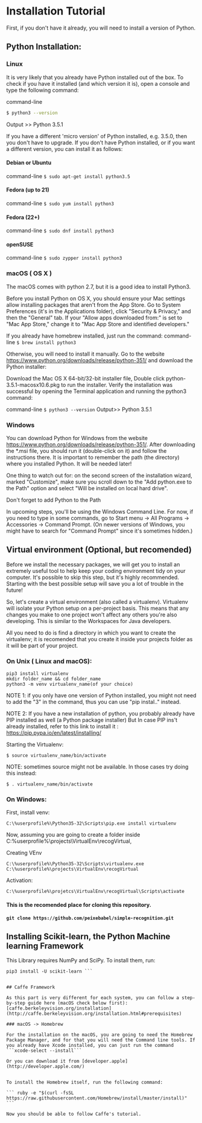 # Installation Tutorial

First, if you don't have it already, you will need to install a version of Python.

## Python Installation:

### Linux

It is very likely that you already have Python installed out of the box. To check if you have it installed (and which version it is), open a console and type the following command:

command-line
```bash
$ python3 --version
```

Output >> Python 3.5.1

If you have a different 'micro version' of Python installed, e.g. 3.5.0, then you don't have to upgrade. If you don't have Python installed, or if you want a different version, you can install it as follows:

#### Debian or Ubuntu
command-line
```$ sudo apt-get install python3.5```

#### Fedora (up to 21)
command-line
```$ sudo yum install python3```

#### Fedora (22+)
command-line
```$ sudo dnf install python3```

#### openSUSE
command-line
```$ sudo zypper install python3```


### macOS ( OS X )
The macOS comes with python 2.7, but it is a good idea to install Python3.

Before you install Python on OS X, you should ensure your Mac settings allow installing packages that aren't from the App Store. Go to System Preferences (it's in the Applications folder), click "Security & Privacy," and then the "General" tab. If your "Allow apps downloaded from:" is set to "Mac App Store," change it to "Mac App Store and identified developers."

If you already have homebrew installed, just run the command:
command-line
```$ brew install python3```

Otherwise, you will need to install it manually. Go to the website https://www.python.org/downloads/release/python-351/ and download the Python installer:

Download the Mac OS X 64-bit/32-bit installer file,
Double click python-3.5.1-macosx10.6.pkg to run the installer.
Verify the installation was successful by opening the Terminal application and running the python3 command:

command-line
```$ python3 --version```
Output>> Python 3.5.1

### Windows

You can download Python for Windows from the website https://www.python.org/downloads/release/python-351/. After downloading the *.msi file, you should run it (double-click on it) and follow the instructions there. It is important to remember the path (the directory) where you installed Python. It will be needed later!

One thing to watch out for: on the second screen of the installation wizard, marked "Customize", make sure you scroll down to the "Add python.exe to the Path" option and select "Will be installed on local hard drive".

Don't forget to add Python to the Path

In upcoming steps, you'll be using the Windows Command Line. For now, if you need to type in some commands, go to Start menu → All Programs → Accessories → Command Prompt. (On newer versions of Windows, you might have to search for "Command Prompt" since it's sometimes hidden.)


## Virtual environment (Optional, but recomended)

Before we install the necessary packages, we will get you to install an extremely useful tool to help keep your coding environment tidy on your computer. It's possible to skip this step, but it's highly recommended. Starting with the best possible setup will save you a lot of trouble in the future!

So, let's create a virtual environment (also called a virtualenv). Virtualenv will isolate your Python setup on a per-project basis. This means that any changes you make to one project won't affect any others you're also developing. This is similar to the Workspaces for Java developers.

All you need to do is find a directory in which you want to create the virtualenv; it is recomended that you create it inside your projects folder as it will be part of your project.

### On Unix ( Linux and macOS):

```
pip3 install virtualenv
mkdir folder_name && cd folder_name
python3 -m venv virtualenv_name(of your choice)
```

NOTE 1: if you only have one version of Python installed, you might not need to add the "3" in the command, thus you can use "pip instal.." instead.

NOTE 2: If you have a new installation of python, you probably already have PIP installed as well (a Python package installer)
But In case PIP ins't already installed, refer to this link to install it : https://pip.pypa.io/en/latest/installing/


Starting the Virtualenv:


``` 
$ source virtualenv_name/bin/activate
```

NOTE: sometimes source might not be available. In those cases try doing this instead:

``` 
$ . virtualenv_name/bin/activate
```



### On Windows:
First, install venv: 
```
C:\%userprofile%\Python35-32\Scripts\pip.exe install virtualenv
```

Now, assuming you are going to create a folder inside C:\%userprofile%\projects\VirtualEnv\recogVirtual, 

Creating VEnv
```
C:\%userprofile%\Python35-32\Scripts\virtualenv.exe C:\%userprofile%\projects\VirtualEnv\recogVirtual
```

Activation: 
```
C:\%userprofile%\projetcs\VirtualEnv\recogVirtual\Scripts\activate
```


#### This is the recomended place for cloning this repository.
#### ```git clone https://github.com/peixebabel/simple-recognition.git```

## Installing Scikit-learn, the Python Machine learning Framework

This Library requires NumPy and SciPy. To install them, run:

``` pip3 install NumPy SciPy
pip3 install -U scikit-learn ```


## Caffe Framework

As this part is very different for each system, you can follow a step-by-step guide here (macOS check below first): [caffe.berkeleyvision.org/installation](http://caffe.berkeleyvision.org/installation.html#prerequisites)

### macOS -> Homebrew

For the installation on the macOS, you are going to need the Homebrew Package Manager, and for that you will need the Command line tools. If you already have Xcode installed, you can just run the command ```xcode-select --install```

Or you can download it from [developer.apple](http://developer.apple.com/)


To install the Homebrew itself, run the following command:

``` ruby -e "$(curl -fsSL https://raw.githubusercontent.com/Homebrew/install/master/install)" ```

Now you should be able to follow Caffe's tutorial.
